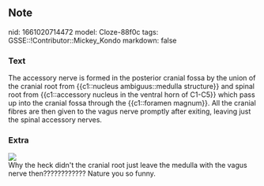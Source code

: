 ## Note
nid: 1661020714472
model: Cloze-88f0c
tags: GSSE::!Contributor::Mickey_Kondo
markdown: false

### Text
The accessory nerve is formed in the posterior cranial fossa by the union of the cranial root from {{c1::nucleus ambiguus::medulla structure}} and spinal root from {{c1::accessory nucleus in the ventral horn of C1-C5}} which pass up into the cranial fossa through the {{c1::foramen magnum}}. All the cranial fibres are then given to the vagus nerve promptly after exiting, leaving just the spinal accessory nerves.

### Extra
<img src="main-qimg-624e2ff8e3fdb2cd9c8f6792c47e407d">
<div>
  Why the heck didn't the cranial root just leave the medulla with
  the vagus nerve then???????????? Nature you so funny.
</div>
